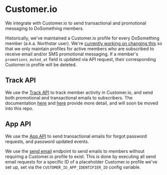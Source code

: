 # Customer.io

We integrate with Customer.io to send transactional and promotional messaging to DoSomething members.

Historically, we've maintained a Customer.io profile for every DoSomething member (a.k.a. Northstar user). We're [currently working on changing this](https://www.pivotaltracker.com/epic/show/4721712) so that we only maintain profiles for active members who are subscribed to receive email and/or SMS promotional messaging. If a member's `promotions_muted_at` field is updated via API request, their corresponding Customer.io profile will be deleted. 

## Track API

We use the [Track API](https://customer.io/docs/api/#tag/trackOverview) to track member activity in Customer.io, and send both promotional and transactional emails to subscribers. The documentation [here](http://docs.dosomething.org/customer-io) and [here](http://docs.dosomething.org/non-traditional-member-activation) provide more detail, and will soon be moved into this repo.

## App API

We use the [App API](https://customer.io/docs/api/#tag/appOverview) to send transactional emails for forgot password requests, and password updated events.

We use the [send email](https://customer.io/docs/api/#operation/sendEmail) endpoint to send emails to members without requiring a Customer.io profile to exist. This is done by executing all send email requests for a specific ID of a placeholder Customer.io profile we've set up, set via the `CUSTOMER_IO_APP_IDENTIFIER_ID` config variable.
